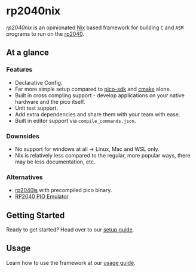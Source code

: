 # rp2040nix

_rp2040nix_ is an opinionated [Nix](https://nixos.org/) based framework for building `C` and `ASM` programs to run on the [rp2040](https://en.wikipedia.org/wiki/RP2040).

## At a glance

### Features
- Declarative Config.
- Far more simple setup compared to [pico-sdk](https://github.com/raspberrypi/pico-sdk) and [cmake](https://cmake.org/) alone.
- Built in cross compling support - develop applications on your native hardware and the pico itself.
- Unit test support.
- Add extra dependencies and share them with your team with ease.
- Built in editor support via `compile_commands.json`.

### Downsides

- No support for windows at all → Linux, Mac and WSL only.
- Nix is relatively less compared to the regular, more popular ways, there may be less documentation, etc.

### Alternatives
- [rp2040js](https://github.com/wokwi/rp2040js) with precompiled pico binary.
- [RP2040 PIO Emulator](https://github.com/soundpaint/rp2040pio).

## Getting Started

Ready to get started? Head over to our [setup guide](https://baileylutcd.github.io/rp2040nix/getting_started.html).

## Usage

Learn how to use the framework at our [usage guide](https://baileylutcd.github.io/rp2040nix/usage.html).
